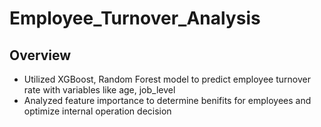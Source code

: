 # Employee_Turnover_Analysis

## Overview
* Utilized XGBoost, Random Forest model to predict employee turnover rate with variables like age, job_level
* Analyzed feature importance to  determine benifits for employees and optimize internal operation decision
